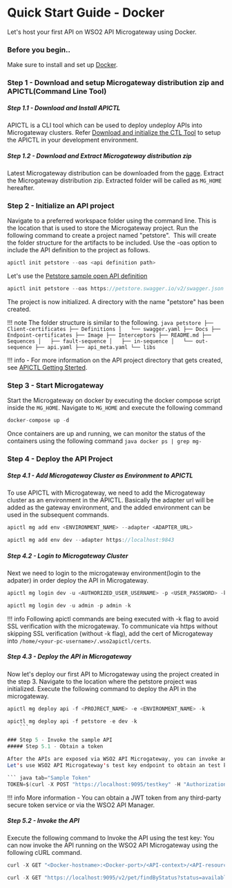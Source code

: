 # Quick Start Guide - Docker

Let's host your first API on WSO2 API Microgateway using Docker.

### Before you begin..

Make sure to install and set up [Docker](https://www.docker.com).

### Step 1 - Download and setup Microgateway distribution zip and APICTL(Command Line Tool)

##### Step 1.1 - Download and Install APICTL
APICTL is a CLI tool which can be used to deploy undeploy APIs into Microgateway clusters.
Refer [Download and initialize the CTL Tool]({{base_path}}/install-and-setup/setup/api-controller/getting-started-with-wso2-api-controller/#download-and-initialize-the-ctl-tool)
to setup the APICTL in your development environment.

##### Step 1.2 - Download and Extract Microgateway distribution zip
Latest Microgateway distribution can be downloaded from the [page](https://wso2.com/api-management/api-microgateway/).
Extract the Microgateway distribution zip. Extracted folder will be called as `MG_HOME` hereafter.

### Step 2 - Initialize an API project

Navigate to a preferred workspace folder using the command line. This is the location that is used to store the Microgateway project.
Run the following command to create a project named "petstore".  This will create the folder structure for the artifacts to be included. Use the -oas option to include the API definition to the project as follows.

``` java
apictl init petstore --oas <api definition path>
```

Let's use the [Petstore sample open API definition](https://petstore.swagger.io/)

``` java
apictl init petstore --oas https://petstore.swagger.io/v2/swagger.json
```

The project is now initialized. A directory with the name "petstore" has been created.

!!! note
        The folder structure is similar to the following.
    ``` java
    petstore
    ├── Client-certificates
    ├── Definitions
    │   └── swagger.yaml
    ├── Docs
    ├── Endpoint-certificates
    ├── Image
    ├── Interceptors
    ├── README.md
    ├── Sequences
    │   ├── fault-sequence
    │   ├── in-sequence
    │   └── out-sequence
    ├── api.yaml
    ├── api_meta.yaml
    └── libs
    ```

!!! info
    -   For more information on the API project directory that gets created, see [APICTL Getting Sterted]({{base_path}}/install-and-setup/setup/api-controller/getting-started-with-wso2-api-controller).

### Step 3 - Start Microgateway 

Start the Microgateway on docker by executing the docker compose script inside the `MG_HOME`. 
    Navigate to `MG_HOME` and execute the following command
    
``` java
docker-compose up -d
```

Once containers are up and running, we can monitor the status of the containers using the following command
    ``` java
    docker ps | grep mg-
    ```

### Step 4 - Deploy the API Project

##### Step 4.1 - Add Microgateway Cluster as Environment to APICTL

To use APICTL with Microgateway, we need to add the Microgateway cluster as an environment in the APICTL.
Basically the adapter url will be added as the gateway environment, and the added environment can be used in the subsequent commands.

``` java tab="Format"
apictl mg add env <ENVIRONMENT_NAME> --adapter <ADAPTER_URL>
```

``` java tab="Example"
apictl mg add env dev --adapter https://localhost:9843
```

##### Step 4.2 - Login to Microgateway Cluster
Next we need to login to the microgateway environment(login to the adpater) in order
deploy the API in Microgateway.

``` java tab="Format"
apictl mg login dev -u <AUTHORIZED_USER_USERNAME> -p <USER_PASSWORD> -k
```

``` java tab="Example"
apictl mg login dev -u admin -p admin -k
```
   
!!! info
    Following apictl commands are being executed with -k flag to avoid SSL verification with the microgateway.
    To communicate via https without skipping SSL verification (without -k flag), add the cert of Microgateway into `/home/<your-pc-username>/.wso2apictl/certs`.

##### Step 4.3 - Deploy the API in Microgateway

Now let's deploy our first API to Microgateway using the project created in the step 3. 
   Navigate to the location where the petstore project was initialized. Execute the following command to deploy the API in the microgateway.
   
``` java tab="Format"
apictl mg deploy api -f <PROJRECT_NAME> -e <ENVIRONMENT_NAME> -k
```

``` java tab="Example"
apictl mg deploy api -f petstore -e dev -k
    ```

### Step 5 - Invoke the sample API
##### Step 5.1 - Obtain a token

After the APIs are exposed via WSO2 API Microgateway, you can invoke an API with a valid token(JWT) or using a test key.  
Let's use WSO2 API Microgateway's test key endpoint to obtain an test key in order to access the API.

``` java tab="Sample Token"
TOKEN=$(curl -X POST "https://localhost:9095/testkey" -H "Authorization: Basic YWRtaW46YWRtaW4=" -k -v)
```

!!! info
    More information
    -   You can obtain a JWT token from any third-party secure token service or via the WSO2 API Manager.

##### Step 5.2 - Invoke the API

Execute the following command to Invoke the API using the test key: You can now invoke the API running on the WSO2 API Microgateway using the following cURL command.

``` java tab="Format"
curl -X GET "<Docker-hostname>:<Docker-port>/<API-context>/<API-resource>" -H "Authorization: Bearer $TOKEN" -k
```

``` java tab="Example"
curl -X GET "https://localhost:9095/v2/pet/findByStatus?status=available" -H "accept: application/json" -H "Authorization:Bearer $TOKEN" -k
```
